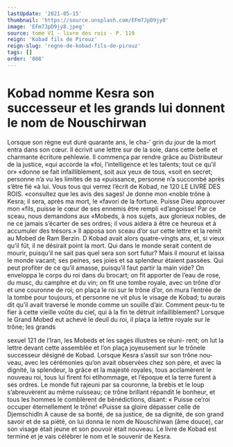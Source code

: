 ```yaml
---
lastUpdate: '2021-05-15'
thumbnail: 'https://source.unsplash.com/EFm7JpD9jy8'
image: 'EFm7JpD9jy8.jpeg'
source: tome VI - livre des rois - P. 119
reign: 'Kobad fils de Pirouz'
reign-slug: 'regne-de-kobad-fils-de-pirouz'
tags: []
order: '008'
---
```


# Kobad nomme Kesra son successeur et les grands lui donnent le nom de Nouschirwan

Lorsque son règne eut duré quarante ans, le cha-’
grin du jour de la mort entra dans son cœur. Il écrivit une lettre sur de la soie, dans cette belle et charmante écriture pehlewie. Il commença par rendre grâce au Distributeur de la justice, «qui accorde la «foi, l’intelligence et les talents; tout ce qu’il or»
«donne se fait infailliblement, soit aux yeux de tous,
«soit en secret; personne n’a vu les limites de sa «puissance, personne n’a succombé après s’être fié
«à lui. Vous tous qui verrez l’écrit de Kobad, ne
120 LE LIVRE DES ROIS.
«consultez que les avis des sages! Je donne mon «noble trône à Kesra; il sera, après ma mort, le «favori de la fortune. Puisse Dieu approuver mon «fils, puisse le cœur de ses ennemis être rempli «d’angoisse! Par ce sceau, nous demandons aux «Mobeds, à nos sujets, aux glorieux nobles, de ne ce jamais s’écarter de ses ordres; il vous aidera à être
ce heureux et à accumuler des trésors.» Il apposa son sceau d’or sur cette lettre et la remit au Mobed de
Ram Berzin. D
Kobad avait alors quatre-vingts ans, et, si vieux
qu’il fût, il ne désirait point la mort. Qui dans le
monde serait content de mourir, puisqu’il ne sait
pas quel sera son sort futur? Mais il mourut et
laissa le monde vacant; ses peines, ses joies et sa
splendeur étaient passées. Qui peut profiter de ce
qu’il amasse, puisqu’il faut partir la main vide? On
enveloppa le corps du roi dans du brocart; on fit
apporter de l’eau de rose, du musc, du camphre et
du vin; on fit une tombe royale, avec un trône d’or
et une couronne de roi; on plaça le roi sur le trône d’or, on mura l’entrée de la tombe pour toujours, et
personne ne vit plus le visage de Kobad; tu aurais dit qu’il avait traversé le monde comme un souille
d’air. Comment peux-tu te fier à cette vieille voûte
du ciel, qui à la fin te détruit infailliblement?
Lorsque le Grand Mobed eut achevé le deuil du roi, il plaça la lettre royale sur le trône; les grands

sexuel 121 de l’Iran, les Mobeds et les sages illustres se réuni-
rent; on lut la lettre devant cette assemblée et l’on plaça joyeusement sur le trônele successeur désigné de Kobad. Lorsque Kesra s’assit sur son trône nou- veau, avec les cérémonies qu’on avait observées chez
son père, et avec la dignité, la splendeur, la grâce
et la majesté royales, tous acclamèrent le nouveau roi, tous lui firent foi etlhommage, et l’époque et la terre furent à ses ordres. Le monde fut rajeuni par sa couronne, la brebis et le loup s’abreuvèrent au même ruisseau; ce trône brillant répandit le bonheur,
et tous les hommes le comblèrent de bénédictions, disant: « Puisse ce’roi occuper éternellement le trône! «Puisse sa gloire dépasser celle de Djemschidln A cause de sa bonté, de sa justice, de sa dignité, de son grand savoir et de sa piété, on lui donna le nom
de Nouschirwan (âme douce), car son visage était jeune et son pouvoir était nouveau.
Le livre de Kobad est terminé et je vais célébrer le nom et le souvenir de Kesra.
